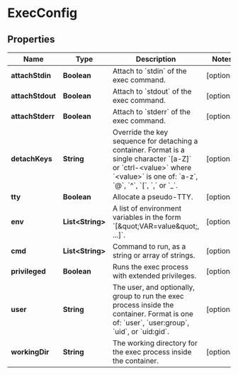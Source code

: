 
# ExecConfig

## Properties
Name | Type | Description | Notes
------------ | ------------- | ------------- | -------------
**attachStdin** | **Boolean** | Attach to &#x60;stdin&#x60; of the exec command. |  [optional]
**attachStdout** | **Boolean** | Attach to &#x60;stdout&#x60; of the exec command. |  [optional]
**attachStderr** | **Boolean** | Attach to &#x60;stderr&#x60; of the exec command. |  [optional]
**detachKeys** | **String** | Override the key sequence for detaching a container. Format is a single character &#x60;[a-Z]&#x60; or &#x60;ctrl-&lt;value&gt;&#x60; where &#x60;&lt;value&gt;&#x60; is one of: &#x60;a-z&#x60;, &#x60;@&#x60;, &#x60;^&#x60;, &#x60;[&#x60;, &#x60;,&#x60; or &#x60;_&#x60;. |  [optional]
**tty** | **Boolean** | Allocate a pseudo-TTY. |  [optional]
**env** | **List&lt;String&gt;** | A list of environment variables in the form &#x60;[\&quot;VAR&#x3D;value\&quot;, ...]&#x60;. |  [optional]
**cmd** | **List&lt;String&gt;** | Command to run, as a string or array of strings. |  [optional]
**privileged** | **Boolean** | Runs the exec process with extended privileges. |  [optional]
**user** | **String** | The user, and optionally, group to run the exec process inside the container. Format is one of: &#x60;user&#x60;, &#x60;user:group&#x60;, &#x60;uid&#x60;, or &#x60;uid:gid&#x60;. |  [optional]
**workingDir** | **String** | The working directory for the exec process inside the container. |  [optional]



